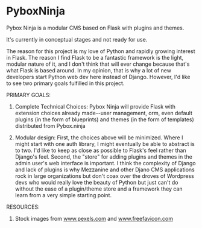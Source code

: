 # PyboxNinja
Pybox Ninja is a modular CMS based on Flask with plugins and themes.

It's currently in conceptual stages and not ready for use.

The reason for this project is my love of Python and rapidly growing interest in Flask. The reason I find Flask to be a fantastic framework is the light, modular nature of it, and I don't think that will ever change because that's what Flask is based around. In my opinion, that is why a lot of new developers start Python web dev here instead of Django. However, I'd like to see two primary goals fulfilled in this project.

PRIMARY GOALS:

1. Complete Technical Choices: Pybox Ninja will provide Flask with extension choices already made--user management, orm, even default plugins (in the form of blueprints) and themes (in the form of templates) distributed from Pybox.ninja

2. Modular design: First, the choices above will be minimized. Where I might start with one auth library, I might eventually be able to abstract is to two. I'd like to keep as close as possible to Flask's feel rather than Django's feel. Second, the "store" for adding plugins and themes in the admin user's web interface is important. I think the complexity of Django and lack of plugins is why Mezzanine and other Djano CMS applications rock in large organizations but don't coax over the droves of Wordpress devs who would really love the beauty of Python but just can't do without the ease of a plugin/theme store and a framework they can learn from a very simple starting point.

RESOURCES:

1. Stock images from www.pexels.com and www.freefavicon.com